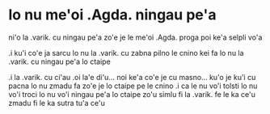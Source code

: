 # lo nu me'oi .Agda. ningau pe'a
ni'o la .varik. cu ningau pe'a zo'e je le me'oi .Agda. proga poi ke'a selpli vo'a

.i ku'i co'e ja sarcu lo nu la .varik. cu zabna pilno le cnino kei fa lo nu la .varik. cu ningau pe'a lo ctaipe

.i la .varik. cu ci'au .oi la'e di'u... noi ke'a co'e je cu masno... ku'o je ku'i cu pacna lo nu zmadu fa zo'e je lo ctaipe pe le cnino  .i ca le nu vo'i tolsti lo nu vo'i troci lo nu vo'i ningau pe'a lo ctaipe zo'u simlu fi la .varik. fe le ka ce'u zmadu fi le ka sutra tu'a ce'u
